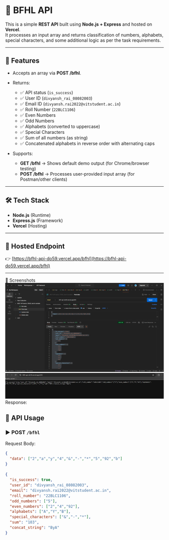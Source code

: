 # 🚀 BFHL API

This is a simple **REST API** built using **Node.js + Express** and hosted on **Vercel**.  
It processes an input array and returns classification of numbers, alphabets, special characters, and some additional logic as per the task requirements.

---

## 📌 Features
- Accepts an array via **POST /bfhl**.
- Returns:
  - ✅ API status (`is_success`)
  - ✅ User ID (`divyansh_rai_08082003`)
  - ✅ Email ID (`divyansh.rai2022@vitstudent.ac.in`)
  - ✅ Roll Number (`22BLC1106`)
  - ✅ Even Numbers
  - ✅ Odd Numbers
  - ✅ Alphabets (converted to uppercase)
  - ✅ Special Characters
  - ✅ Sum of all numbers (as string)
  - ✅ Concatenated alphabets in reverse order with alternating caps

- Supports:
  - **GET /bfhl** → Shows default demo output (for Chrome/browser testing)
  - **POST /bfhl** → Processes user-provided input array (for Postman/other clients)

---

## 🛠️ Tech Stack
- **Node.js** (Runtime)
- **Express.js** (Framework)
- **Vercel** (Hosting)

---

## 🔗 Hosted Endpoint
👉 [https://bfhl-api-do59.vercel.app/bfhl](https://bfhl-api-do59.vercel.app/bfhl)

---
📸 Screenshots
![Postman Screenshot](images/postman.png)
![Chrome Screenshot](images/chrome.png)
Response:


## 📩 API Usage

### ▶️ POST `/bfhl`
Request Body:
```json
{
  "data": ["2","a","y","4","&","-","*","5","92","b"]
}

{
  "is_success": true,
  "user_id": "divyansh_rai_08082003",
  "email": "divyansh.rai2022@vitstudent.ac.in",
  "roll_number": "22BLC1106",
  "odd_numbers": ["5"],
  "even_numbers": ["2","4","92"],
  "alphabets": ["A","Y","B"],
  "special_characters": ["&","-","*"],
  "sum": "103",
  "concat_string": "ByA"
}
